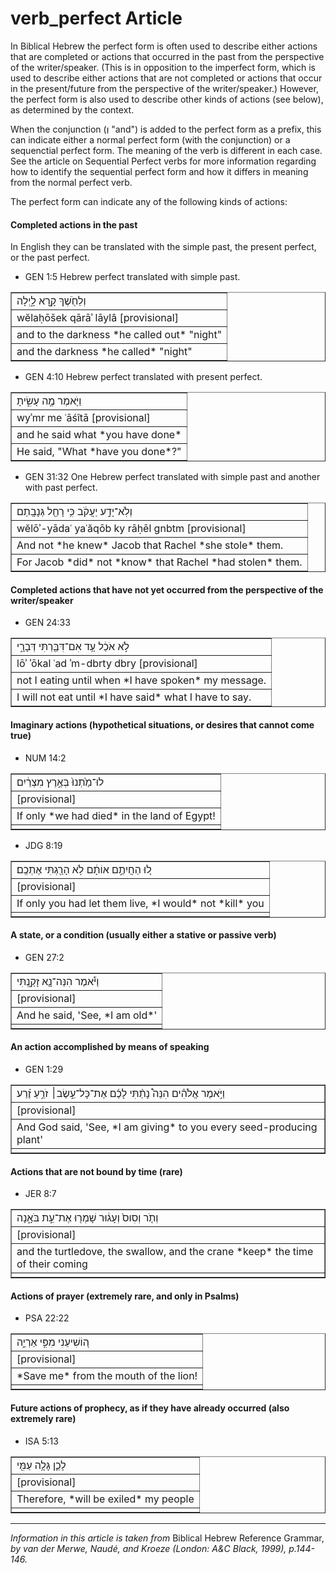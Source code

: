 # verb_perfect Article
In Biblical Hebrew the perfect form is often used to describe either actions that are completed or actions that occurred in the past from the perspective of the writer/speaker.  (This is in opposition to the imperfect form, which is used to describe either actions that are not completed or actions that occur in the present/future from the perspective of the writer/speaker.)  However, the perfect form is also used to describe other kinds of actions (see below), as determined by the context.  

When the conjunction (וְ "and") is added to the perfect form as a prefix, this can indicate either a normal perfect form (with the conjunction) or a sequenctial perfect form.  The meaning of the verb is different in each case. See the article on Sequential Perfect verbs for more information regarding how to identify the sequential perfect form and how it differs in meaning from the normal perfect verb.

The perfect form can indicate any of the following kinds of actions:

#### Completed actions in the past
In English they can be translated with the simple past, the present perfect, or the past perfect.

* GEN 1:5
Hebrew perfect translated with simple past.
<table border="1" class="docutils">
<colgroup>
<col width="100%" />
</colgroup>
<tbody valign="top">
<tr class="row-odd"><td>וְלַחֹ֖שֶׁךְ קָ֣רָא לָ֑יְלָה</td>
</tr>
<tr class="row-even"><td>wĕlaḥōšek qārāʾ lāylâ [provisional]</td>
</tr>
<tr class="row-odd"><td>and to the darkness *he called out* "night"</td>
</tr>
<tr class="row-even"><td>and the darkness *he called* "night"</td>
</tr>
</tbody>
</table>

* GEN 4:10
Hebrew perfect translated with present perfect.
<table border="1" class="docutils">
<colgroup>
<col width="100%" />
</colgroup>
<tbody valign="top">
<tr class="row-odd"><td>וַיֹּ֖אמֶר מֶ֣ה עָשִׂ֑יתָ</td>
</tr>
<tr class="row-even"><td>wyʾmr me ʿāśîtā [provisional]</td>
</tr>
<tr class="row-odd"><td>and he said what *you have done*</td>
</tr>
<tr class="row-even"><td>He said, "What *have you done*?"</td>
</tr>
</tbody>
</table>

* GEN 31:32
One Hebrew perfect translated with simple past and another with past perfect.
<table border="1" class="docutils">
<colgroup>
<col width="100%" />
</colgroup>
<tbody valign="top">
<tr class="row-odd"><td>וְלֹֽא־יָדַ֣ע יַעֲקֹ֔ב כִּ֥י רָחֵ֖ל גְּנָבָֽתַם</td>
</tr>
<tr class="row-even"><td>wĕlōʾ-yādaʿ yaʿăqōb ky rāḥēl gnbtm [provisional]</td>
</tr>
<tr class="row-odd"><td>And not *he knew* Jacob that Rachel *she stole* them.</td>
</tr>
<tr class="row-even"><td>For Jacob *did* not *know* that Rachel *had stolen* them.</td>
</tr>
</tbody>
</table>

#### Completed actions that have not yet occurred from the perspective of the writer/speaker

* GEN 24:33
<table border="1" class="docutils">
<colgroup>
<col width="100%" />
</colgroup>
<tbody valign="top">
<tr class="row-odd"><td>לֹ֣א אֹכַ֔ל עַ֥ד אִם־דִּבַּ֖רְתִּי דְּבָרָ֑י</td>
</tr>
<tr class="row-even"><td>lōʾ ʾōkal ʿad ʾm-dbrty dbry [provisional]</td>
</tr>
<tr class="row-odd"><td>not I eating until when *I have spoken* my message.</td>
</tr>
<tr class="row-even"><td>I will not eat until *I have said* what I have to say.</td>
</tr>
</tbody>
</table>

#### Imaginary actions (hypothetical situations, or desires that cannot come true)

* NUM 14:2
<table border="1" class="docutils">
<colgroup>
<col width="100%" />
</colgroup>
<tbody valign="top">
<tr class="row-odd"><td>לוּ־מַ֙תְנוּ֙ בְּאֶ֣רֶץ מִצְרַ֔יִם</td>
</tr>
<tr class="row-even"><td> [provisional]</td>
</tr>
<tr class="row-odd"><td>If only *we had died* in the land of Egypt!</td>
</tr>
<tr class="row-even"><td></td>
</tr>
</tbody>
</table>

* JDG 8:19
<table border="1" class="docutils">
<colgroup>
<col width="100%" />
</colgroup>
<tbody valign="top">
<tr class="row-odd"><td>ל֚וּ הַחֲיִתֶ֣ם אוֹתָ֔ם לֹ֥א הָרַ֖גְתִּי אֶתְכֶֽם׃</td>
</tr>
<tr class="row-even"><td> [provisional]</td>
</tr>
<tr class="row-odd"><td>If only you had let them live, *I would* not *kill* you</td>
</tr>
<tr class="row-even"><td></td>
</tr>
</tbody>
</table>

#### A state, or a condition (usually either a stative or passive verb)

* GEN 27:2
<table border="1" class="docutils">
<colgroup>
<col width="100%" />
</colgroup>
<tbody valign="top">
<tr class="row-odd"><td>וַיֹּ֕אמֶר הִנֵּה־נָ֖א זָקַ֑נְתִּי</td>
</tr>
<tr class="row-even"><td> [provisional]</td>
</tr>
<tr class="row-odd"><td>And he said, 'See, *I am old*'</td>
</tr>
<tr class="row-even"><td></td>
</tr>
</tbody>
</table>

#### An action accomplished by means of speaking

* GEN 1:29
<table border="1" class="docutils">
<colgroup>
<col width="100%" />
</colgroup>
<tbody valign="top">
<tr class="row-odd"><td>וַיֹּ֣אמֶר אֱלֹהִ֗ים הִנֵּה֩ נָתַ֨תִּי לָכֶ֜ם אֶת־כָּל־עֵ֣שֶׂב׀ זֹרֵ֣עַ זֶ֗רַע</td>
</tr>
<tr class="row-even"><td> [provisional]</td>
</tr>
<tr class="row-odd"><td>And God said, 'See, *I am giving* to you every seed-producing plant'</td>
</tr>
<tr class="row-even"><td></td>
</tr>
</tbody>
</table>

#### Actions that are not bound by time (rare)

* JER 8:7
<table border="1" class="docutils">
<colgroup>
<col width="100%" />
</colgroup>
<tbody valign="top">
<tr class="row-odd"><td>וְתֹ֤ר וְסִוס֙ וְעָג֔וּר שָׁמְר֖וּ אֶת־עֵ֣ת בֹּאָ֑נָה</td>
</tr>
<tr class="row-even"><td> [provisional]</td>
</tr>
<tr class="row-odd"><td>and the turtledove, the swallow, and the crane *keep* the time of their coming</td>
</tr>
<tr class="row-even"><td></td>
</tr>
</tbody>
</table>

#### Actions of prayer (extremely rare, and only in Psalms)

* PSA 22:22
<table border="1" class="docutils">
<colgroup>
<col width="100%" />
</colgroup>
<tbody valign="top">
<tr class="row-odd"><td>ה֭וֹשִׁיעֵנִי מִפִּ֣י אַרְיֵ֑ה</td>
</tr>
<tr class="row-even"><td> [provisional]</td>
</tr>
<tr class="row-odd"><td>*Save me* from the mouth of the lion!</td>
</tr>
<tr class="row-even"><td></td>
</tr>
</tbody>
</table>

#### Future actions of prophecy, as if they have already occurred (also extremely rare)

* ISA 5:13
<table border="1" class="docutils">
<colgroup>
<col width="100%" />
</colgroup>
<tbody valign="top">
<tr class="row-odd"><td>לָכֵ֛ן גָּלָ֥ה עַמִּ֖י</td>
</tr>
<tr class="row-even"><td> [provisional]</td>
</tr>
<tr class="row-odd"><td>Therefore, *will be exiled* my people</td>
</tr>
<tr class="row-even"><td></td>
</tr>
</tbody>
</table>

-----

*Information in this article is taken from* Biblical Hebrew Reference Grammar, *by van der Merwe, Naudé, and Kroeze (London: A&C Black, 1999), p.144-146.*